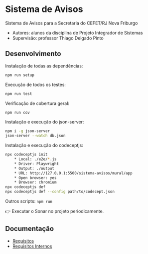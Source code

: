 # Sistema de Avisos

Sistema de Avisos para a Secretaria do CEFET/RJ Nova Friburgo

- Autores: alunos da disciplina de Projeto Integrador de Sistemas
- Supervisão: professor Thiago Delgado Pinto

## Desenvolvimento

Instalação de todas as dependências:
```bash
npm run setup
```

Execução de todos os testes:
```bash
npm run test
```

Verificação de cobertura geral:
```bash
npm run cov
```

Instalação e execução do json-server:
```bash
npm i -g json-server
json-server --watch db.json
```

Instalação e execução do codeceptjs:
```bash
npx codeceptjs init
    * Local: ./e2e/*.js
    * Driver: Playwright
    * Output: ./output
    * URL: http://127.0.0.1:5500/sistema-avisos/mural/app
    * Open browser: yes
    * Browser: chromium
npx codeceptjs def
npx codeceptjs def --config path/to/codecept.json
```

Outros scripts: `npm run`

👉 Executar o Sonar no projeto periodicamente.


## Documentação

- [Requisitos](doc/requisitos.md)
- [Requisitos Internos](doc/requisitos-internos.md)

